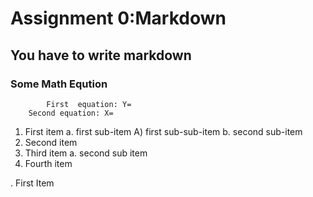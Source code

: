 # Assignment 0:Markdown
## You have to write markdown
### Some Math Eqution
			First  equation: Y=
		Second equation: X=



1. First item a. first sub-item A) first sub-sub-item b. second sub-item
2. Second item
3. Third item a. second sub item
4. Fourth item

. First Item
		


